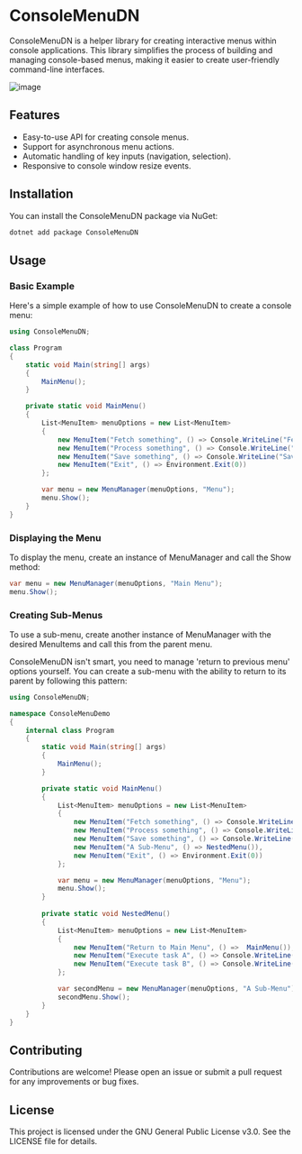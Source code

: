 # ConsoleMenuDN

ConsoleMenuDN is a helper library for creating interactive menus within console applications. This library simplifies the process of building and managing console-based menus, making it easier to create user-friendly command-line interfaces.


![image](https://i.imgur.com/ZmLxPBT.png)





## Features

- Easy-to-use API for creating console menus.
- Support for asynchronous menu actions.
- Automatic handling of key inputs (navigation, selection).
- Responsive to console window resize events.

## Installation

You can install the ConsoleMenuDN package via NuGet:

```sh
dotnet add package ConsoleMenuDN
```

## Usage

### Basic Example

Here's a simple example of how to use ConsoleMenuDN to create a console menu:

```c#
using ConsoleMenuDN;

class Program
{
    static void Main(string[] args)
    {
        MainMenu();
    }

    private static void MainMenu()
    {
        List<MenuItem> menuOptions = new List<MenuItem>
        {
            new MenuItem("Fetch something", () => Console.WriteLine("Fetching")),
            new MenuItem("Process something", () => Console.WriteLine("Processing")),
            new MenuItem("Save something", () => Console.WriteLine("Saving")),  
            new MenuItem("Exit", () => Environment.Exit(0))
        }; 

        var menu = new MenuManager(menuOptions, "Menu");
        menu.Show();
    }
}
```



### Displaying the Menu

To display the menu, create an instance of MenuManager and call the Show method:

```c#
var menu = new MenuManager(menuOptions, "Main Menu");
menu.Show();
```


### Creating Sub-Menus

To use a sub-menu, create another instance of MenuManager with the desired MenuItems and call this from the parent menu.

ConsoleMenuDN isn't smart, you need to manage 'return to previous menu' options yourself. You can create a sub-menu with the ability to return to its parent by following this pattern:

```c#
using ConsoleMenuDN;

namespace ConsoleMenuDemo
{
    internal class Program
    {
        static void Main(string[] args)
        {
            MainMenu();
        }

        private static void MainMenu()
        {
            List<MenuItem> menuOptions = new List<MenuItem>
            {
                new MenuItem("Fetch something", () => Console.WriteLine("Fetching")),
                new MenuItem("Process something", () => Console.WriteLine("Processing")),
                new MenuItem("Save something", () => Console.WriteLine("Saving")),
                new MenuItem("A Sub-Menu", () => NestedMenu()),  
                new MenuItem("Exit", () => Environment.Exit(0))
            }; 

            var menu = new MenuManager(menuOptions, "Menu");
            menu.Show();
        }
 
        private static void NestedMenu()
        {
            List<MenuItem> menuOptions = new List<MenuItem>
            {
                new MenuItem("Return to Main Menu", () =>  MainMenu()),
                new MenuItem("Execute task A", () => Console.WriteLine("Executing Task A")),
                new MenuItem("Execute task B", () => Console.WriteLine("Executing Task B"))              
            };

            var secondMenu = new MenuManager(menuOptions, "A Sub-Menu");
            secondMenu.Show();
        }        
    }
}
```

## Contributing

Contributions are welcome! Please open an issue or submit a pull request for any improvements or bug fixes.

## License

This project is licensed under the GNU General Public License v3.0. See the LICENSE file for details.
